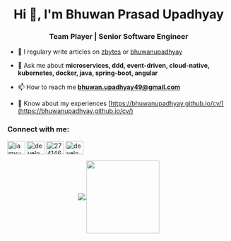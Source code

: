 <h1 align="center">Hi 👋, I'm Bhuwan Prasad Upadhyay</h1>
<h3 align="center">Team Player | Senior Software Engineer</h3>

- 📝 I regulary write articles on [zbytes](https://medium.com/zbytes) or [bhuwanupadhyay](https://bhuwanupadhyay.github.io)

- 💬 Ask me about **microservices, ddd, event-driven, cloud-native, kubernetes, docker, java, spring-boot, angular**

- 📫 How to reach me **bhuwan.upadhyay49@gmail.com**

- 📄 Know about my experiences [https://bhuwanupadhyay.github.io/cv/](https://bhuwanupadhyay.github.io/cv/)

<p align="left">
<h3 align="left">Connect with me:</h3>
<a href="https://twitter.com/iamvuwan" target="blank"><img align="center" src="https://cdn.jsdelivr.net/npm/simple-icons@3.0.1/icons/twitter.svg" alt="iamvuwan" height="30" width="40" /></a>
<a href="https://linkedin.com/in/developerbhuwan" target="blank"><img align="center" src="https://cdn.jsdelivr.net/npm/simple-icons@3.0.1/icons/linkedin.svg" alt="developerbhuwan" height="30" width="40" /></a>
<a href="https://stackoverflow.com/users/2741462" target="blank"><img align="center" src="https://cdn.jsdelivr.net/npm/simple-icons@3.0.1/icons/stackoverflow.svg" alt="2741462" height="30" width="40" /></a>
<a href="https://fb.com/developerbhuwan" target="blank"><img align="center" src="https://cdn.jsdelivr.net/npm/simple-icons@3.0.1/icons/facebook.svg" alt="developerbhuwan" height="30" width="40" /></a>
</p>

<p align="center">
  <a href="https://github.com/BhuwanUpadhyay?tab=repositories">
    <img
      align="center"
      src="https://github-readme-stats.vercel.app/api/top-langs/?username=BhuwanUpadhyay&layout=compact"
    />
  </a>
  <a href="https://github.com/BhuwanUpadhyay?tab=repositories">
    <img
      align="center"
      height="165"
      src="https://github-readme-stats.vercel.app/api?username=BhuwanUpadhyay&count_private=true&show_icons=true&custom_title=Github%20Status&hide=issues"
    />
  </a>
</p>
